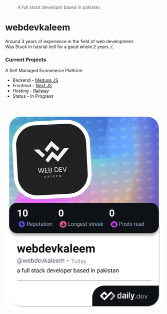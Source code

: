 > A full stack developer based in pakistan

# webdevkaleem

Around 3 years of experience in the field of web development. <br/>
Was Stuck in tutorial hell for a good whole 2 years :( 

### Current Projects
A Self Managed Ecommerce Platform
- Backend - [Medusa JS](https://docs.medusajs.com/learn)
- Frontend - [Next JS](https://nextjs.org/docs)
- Hosting - [Railway](https://docs.railway.com)
- Status - In Progress

<br/>

<a href="https://app.daily.dev/webdevkaleem"><img src="https://github.com/webdevkaleem/webdevkaleem/blob/42b4db63fd81adda1cf80db850a88c565082c2c6/devcard.png" width="648" alt="webdevkaleem's Dev Card"/></a>
